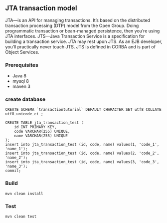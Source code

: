 ## JTA transaction model
JTA—is an API for managing transactions. It’s based on the distributed transaction processing (DTP) model from the Open Group. Doing programmatic transaction or bean-managed persistence, then you’re using JTA interfaces.
JTS—Java Transaction Service is a specification for building a transaction service. JTA may rest upon JTS. As an EJB developer, you’ll practically never touch JTS. JTS is defined in CORBA and is part of Object Services.


### Prerequisites
- Java 8
- mysql 8
- maven 3

### create database
    CREATE SCHEMA `transactiontutorial` DEFAULT CHARACTER SET utf8 COLLATE utf8_unicode_ci ;
    
    CREATE TABLE jta_transaction_test (
        id INT PRIMARY KEY,
        code VARCHAR(255) UNIQUE,
        name VARCHAR(255) UNIQUE
    );
    insert into jta_transaction_test (id, code, name) values(1, 'code_1', 'name_1');
    insert into jta_transaction_test (id, code, name) values(2, 'code_2', 'name_2');
    insert into jta_transaction_test (id, code, name) values(3, 'code_3', 'name_3');
    commit;

### Build
`mvn clean install`

### Test
`mvn clean test`
